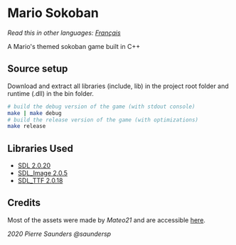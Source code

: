 # Mario Sokoban

*Read this in other languages: [Français](README.fr.md)*

A Mario's themed sokoban game built in C++

## Source setup

Download and extract all libraries (include, lib) in the project root folder and runtime (.dll) in the bin folder.

```bash
# build the debug version of the game (with stdout console)
make | make debug
# build the release version of the game (with optimizations)
make release
```

## Libraries Used

- [SDL 2.0.20](https://www.libsdl.org)
- [SDL_Image 2.0.5](https://www.libsdl.org/projects/SDL_image/)
- [SDL_TTF 2.0.18](https://www.libsdl.org/projects/SDL_ttf/)

## Credits

Most of the assets were made by _Mateo21_ and are accessible [here](http://sdz.tdct.org/sdz/apprenez-a-programmer-en-c.html#TPMarioSokoban).

*2020 Pierre Saunders @saundersp*
